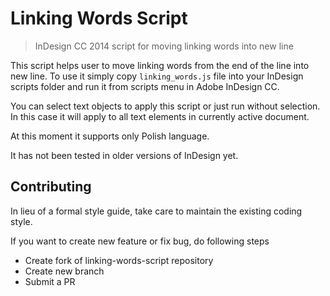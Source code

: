# Linking Words Script
> InDesign CC 2014 script for moving linking words into new line

This script helps user to move linking words from the end of the line into new line. To use it simply copy `linking_words.js` file into your InDesign scripts folder and run it from scripts menu in Adobe InDesign CC.

You can select text objects to apply this script or just run without selection. In this case it will apply to all text elements in currently active document.

At this moment it supports only Polish language.

It has not been tested in older versions of InDesign yet.


## <a name="Contributing"></a> Contributing
In lieu of a formal style guide, take care to maintain the existing coding style.

If you want to create new feature or fix bug, do following steps

- Create fork of linking-words-script repository
- Create new branch
- Submit a PR